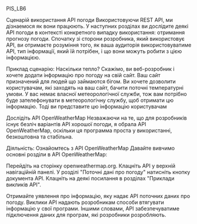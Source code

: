 PIS_LB6

Сценарій використання API погоди
Використовуючи REST API, ми дізнаемося як вони працюють. У наступних розділах ви дослідите деякі API погоди в контексті конкретного випадку використання: отримання прогнозу погоди. Спочатку зі сторони розробника, який використовує API, ви отримаєте розуміння того, як ваша аудиторія використовуватиме API, тип інформації, який їй потрібен, і що вони можуть робити з цією інформацією.

Приклад сценарію: Наскільки тепло?
Скажімо, ви веб-розробник і хочете додати інформацію про погоду на свій сайт. Ваш сайт призначений для людей що займаются бігом. Ви хочете дозволити користувачам, які заходять на ваш сайт, бачити поточні температурні умови. У вас немає власної метеорологічної служби, тож вам потрібно буде зателефонувати в метеорологічну службу, щоб отримати цю інформацію. Тоді ви представите цю інформацію користувачам

Дослідіть API OpenWeatherMap
Незважаючи на те, що для розробників існує безліч варіантів API хорошої погоди, я обрала API OpenWeatherMap, оскільки ця программа проста у використанні, безкоштовна та стабільна.

Діяльність: Ознайомтесь з API OpenWeatherMap
Давайте вивчимо основні розділи в API OpenWeatherMap:

Перейдіть на сторінку openweathermap.org. Клацніть API у верхній навігаційній панелі. У розділі "Поточні дані про погоду" натисніть кнопку документа API. Клацніть на деякі посилання в розділах "Приклади викликів API".

Отримайте уявлення про інформацію, яку надає API поточних даних про погоду. Виклики API надають розробникам способи втягувати інформацію у свої програми. Іншими словами, API забезпечуватиме підключення даних для програм, які розробники розробляють.
